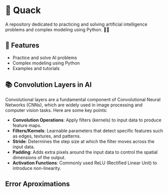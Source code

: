 

# 🦆 Quack
A repository dedicated to practicing and solving artificial intelligence problems and complex modeling using Python. 🧠🤖

## 🚀 Features
- Practice and solve AI problems
- Complex modeling using Python
- Examples and tutorials

## 📚 Convolution Layers in AI
Convolutional layers are a fundamental component of Convolutional Neural Networks (CNNs), which are widely used in image processing and computer vision tasks. Here are some key points:

- **Convolution Operations**: Apply filters (kernels) to input data to produce feature maps.
- **Filters/Kernels**: Learnable parameters that detect specific features such as edges, textures, and patterns.
- **Stride**: Determines the step size at which the filter moves across the input data.
- **Padding**: Adds extra pixels around the input data to control the spatial dimensions of the output.
- **Activation Functions**: Commonly used ReLU (Rectified Linear Unit) to introduce non-linearity.

## Error Aproximations


